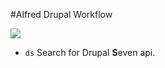 #Alfred Drupal Workflow

![](https://dl.dropboxusercontent.com/u/130618/graph/alfreddrupal.png)

* `ds` Search for Drupal **S**even api.



